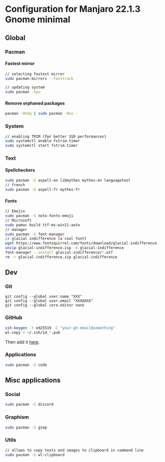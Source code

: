 # Configuration for Manjaro 22.1.3 Gnome minimal

## Global

### Pacman

#### Fastest mirror

```sh
// selecting fastest mirror
sudo pacman-mirrors --fasttrack

// updating system
sudo pacman -Syu
```

#### Remove orphaned packages

```sh
pacman -Qtdq | sudo pacman -Rns -
```

### System

```sh
// enabling TRIM (for better SSD performances)
sudo systemctl enable fstrim.timer
sudo systemctl start fstrim.timer
```

### Text

#### Spellcheckers

```sh
sudo pacman -S aspell-en libmythes mythes-en languagetool
// french
sudo pacman -S aspell-fr mythes-fr
```

#### Fonts

```sh
// Emojis
sudo pacman -S noto-fonts-emoji
// Microsoft
sudo pamac build ttf-ms-win11-auto
// manager
sudo pacman -S font-manager
// glacial indifference (a cool font)
wget https://www.fontsquirrel.com/fonts/download/glacial-indifference --output-document=glacial-indifference.zip
unzip glacial-indifference.zip -d glacial-indifference
font-manager --install glacial-indifference/*.otf
rm -r glacial-indifference.zip glacial-indifference
```

## Dev

### Git

```
git config --global user.name "XXX"
git config --global user.email "XXX@XXX"
git config --global core.editor nano
```

### GitHub

```sh
ssh-keygen -t ed25519 -C "your-gh-email@something"
wl-copy < ~/.ssh/id_*.pub
```
Then add it [here](https://github.com/settings/ssh/new).


### Applications

```sh
sudo pacman -S code
```

## Misc applications

### Social

```sh
sudo pacman -S discord
```

### Graphism

```sh
sudo pacman -S gimp
```

### Utils

```sh
// allows to copy texts and images to clipboard in command line
sudo pacman -S wl-clipboard
```


